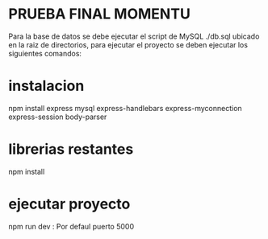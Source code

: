 # PRUEBA FINAL MOMENTU
Para la base de datos se debe ejecutar el script de MySQL ./db.sql ubicado en la raiz de directorios, para ejecutar el proyecto se deben ejecutar los siguientes comandos:

# instalacion
npm install express mysql express-handlebars express-myconnection express-session body-parser

# librerias restantes 
npm install

# ejecutar proyecto
npm run dev : Por defaul puerto 5000
